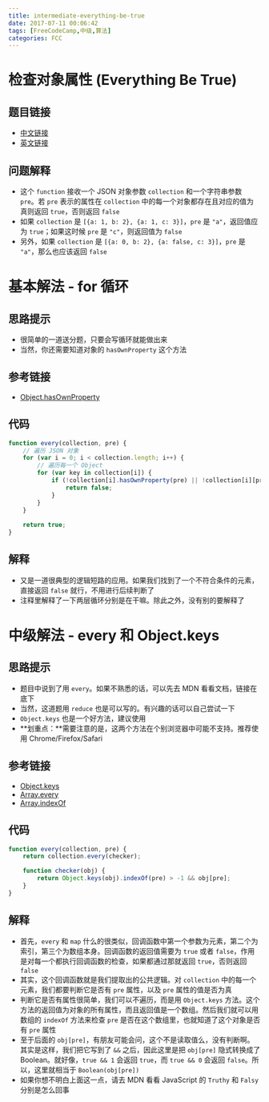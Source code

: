 ```yaml
---
title: intermediate-everything-be-true
date: 2017-07-11 00:06:42
tags: [FreeCodeCamp,中级,算法]
categories: FCC
---
```


# 检查对象属性 (Everything Be True)

## 题目链接
- [中文链接](https://freecodecamp.cn/challenges/everything-be-true)
- [英文链接](https://freecodecamp.com/challenges/everything-be-true)

## 问题解释
- 这个 `function` 接收一个 JSON 对象参数 `collection` 和一个字符串参数 `pre`。若 `pre` 表示的属性在 `collection` 中的每一个对象都存在且对应的值为真则返回 `true`，否则返回 `false`
- 如果 `collection` 是 `[{a: 1, b: 2}, {a: 1, c: 3}]`，`pre` 是 `"a"`，返回值应为 `true`；如果这时候 `pre` 是 `"c"`，则返回值为 `false`
- 另外，如果 `collection` 是 `[{a: 0, b: 2}, {a: false, c: 3}]`，`pre` 是 `"a"`，那么也应该返回 `false`

<!--more-->

# 基本解法 - for 循环
## 思路提示
- 很简单的一道送分题，只要会写循环就能做出来
- 当然，你还需要知道对象的 `hasOwnProperty` 这个方法

## 参考链接
- [Object.hasOwnProperty](https://developer.mozilla.org/zh-CN/docs/Web/JavaScript/Reference/Global_Objects/Object/hasOwnProperty)

## 代码
```js
function every(collection, pre) {
    // 遍历 JSON 对象
    for (var i = 0; i < collection.length; i++) {
        // 遍历每一个 Object
        for (var key in collection[i]) {
            if (!collection[i].hasOwnProperty(pre) || !collection[i][pre]) {
                return false;
            }
        }
    }
    
    return true;
}
```

## 解释
- 又是一道很典型的逻辑短路的应用。如果我们找到了一个不符合条件的元素，直接返回 `false` 就行，不用进行后续判断了
- 注释里解释了一下两层循环分别是在干嘛。除此之外，没有别的要解释了

# 中级解法 - every 和 Object.keys
## 思路提示
- 题目中说到了用 `every`。如果不熟悉的话，可以先去 MDN 看看文档，链接在底下
- 当然，这道题用 `reduce` 也是可以写的。有兴趣的话可以自己尝试一下
- `Object.keys` 也是一个好方法，建议使用
- **划重点：**需要注意的是，这两个方法在个别浏览器中可能不支持。推荐使用 Chrome/Firefox/Safari

## 参考链接
- [Object.keys](https://developer.mozilla.org/zh-CN/docs/Web/JavaScript/Reference/Global_Objects/Object/keys)
- [Array.every](https://developer.mozilla.org/zh-CN/docs/Web/JavaScript/Reference/Global_Objects/Array/every)
- [Array.indexOf](https://developer.mozilla.org/zh-CN/docs/Web/JavaScript/Reference/Global_Objects/Array/indexOf)


## 代码
```js
function every(collection, pre) {
    return collection.every(checker);

    function checker(obj) {
        return Object.keys(obj).indexOf(pre) > -1 && obj[pre];
    }
}
```

## 解释
- 首先，`every` 和 `map` 什么的很类似，回调函数中第一个参数为元素，第二个为索引，第三个为数组本身。回调函数的返回值需要为 `true` 或者 `false`，作用是对每一个都执行回调函数的检查，如果都通过那就返回 `true`，否则返回 `false`
- 其实，这个回调函数就是我们提取出的公共逻辑。对 `collection` 中的每一个元素，我们都要判断它是否有 `pre` 属性，以及 `pre` 属性的值是否为真
- 判断它是否有属性很简单，我们可以不遍历，而是用 `Object.keys` 方法。这个方法的返回值为对象的所有属性，而且返回值是一个数组。然后我们就可以用数组的 `indexOf` 方法来检查 `pre` 是否在这个数组里，也就知道了这个对象是否有 `pre` 属性
- 至于后面的 `obj[pre]`，有朋友可能会问，这个不是读取值么，没有判断啊。其实是这样，我们把它写到了 `&&` 之后，因此这里是把 `obj[pre]` 隐式转换成了 Boolean。就好像，`true && 1` 会返回 `true`，而 `true && 0` 会返回 `false`。所以，这里就相当于 `Boolean(obj[pre])`
- 如果你想不明白上面这一点，请去 MDN 看看 JavaScript 的 `Truthy` 和 `Falsy` 分别是怎么回事